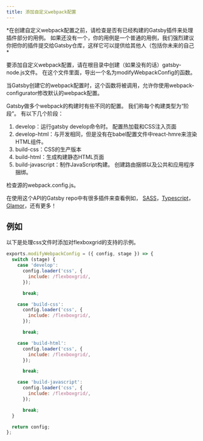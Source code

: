 ```yaml
---
title: 添加自定义webpack配置
---
```

*在创建自定义webpack配置之前，请检查是否有已经构建的Gatsby插件来处理插件部分的用例。 如果还没有一个，你的用例是一个普通的用例，我们强烈建议你把你的插件提交给Gatsby仓库，这样它可以提供给其他人（包括你未来的自己 *

要添加自定义webpack配置，请在根目录中创建（如果没有的话）gatsby-node.js文件。 在这个文件里面，导出一个名为modifyWebpackConfig的函数。

当Gatsby创建它的webpack配置时，这个函数将被调用，允许你使用webpack-configurator修改默认的webpack配置。

Gatsby做多个webpack的构建时有些不同的配置。 我们称每个构建类型为“阶段”。 有以下几个阶段：

1. develop：运行gatsby develop命令时。 配置热加载和CSS注入页面
2. develop-html：与开发相同，但是没有在babel配置文件中react-hmre来渲染HTML组件。
3. build-css：CSS的生产版本
4. build-html：生成构建静态HTML页面
5. build-javascript：制作JavaScript构建。 创建路由捆绑以及公共和应用程序捆绑。

检查源的webpack.config.js。

在使用这个API的Gatsby repo中有很多插件来查看例如， [SASS](/packages/gatsby-plugin-sass/)，[Typescript](/packages/gatsby-plugin-typescript/)，[Glamor](/packages/gatsby-plugin-glamor/)，还有更多！

## 例如

以下是处理css文件时添加对flexboxgrid的支持的示例。

```js
exports.modifyWebpackConfig = ({ config, stage }) => {
  switch (stage) {
    case 'develop':
      config.loader('css', {
        include: /flexboxgrid/,
      });

      break;

    case 'build-css':
      config.loader('css', {
        include: /flexboxgrid/,
      });

      break;

    case 'build-html':
      config.loader('css', {
        include: /flexboxgrid/,
      });

      break;

    case 'build-javascript':
      config.loader('css', {
        include: /flexboxgrid/,
      });

      break;
  }

  return config;
};
```